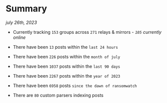 
# Summary
_july 26th, 2023_

- Currently tracking `153` groups across `271` relays & mirrors - _`105` currently online_

- There have been `13` posts within the `last 24 hours`

- There have been `226` posts within the `month of july`

- There have been `1037` posts within the `last 90 days`

- There have been `2267` posts within the `year of 2023`

- There have been `6958` posts `since the dawn of ransomwatch`

- There are `80` custom parsers indexing posts
